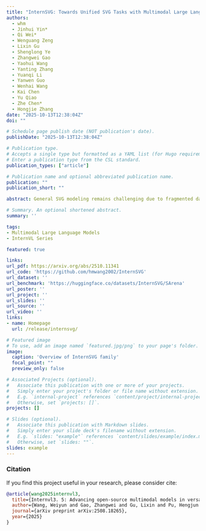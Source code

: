 ```yaml
---
title: "InternSVG: Towards Unified SVG Tasks with Multimodal Large Language Models"
authors:
  - whm
  - Jinhui Yin*
  - Qi Wei*
  - Wenguang Zeng
  - Lixin Gu
  - Shenglong Ye
  - Zhangwei Gao
  - Yaohui Wang
  - Yanting Zhang
  - Yuanqi Li
  - Yanwen Guo
  - Wenhai Wang
  - Kai Chen
  - Yu Qiao
  - Zhe Chen*
  - Hongjie Zhang
date: "2025-10-13T12:38:04Z"
doi: ""

# Schedule page publish date (NOT publication's date).
publishDate: "2025-10-13T12:38:04Z"

# Publication type.
# Accepts a single type but formatted as a YAML list (for Hugo requirements).
# Enter a publication type from the CSL standard.
publication_types: ["article"]

# Publication name and optional abbreviated publication name.
publication: ""
publication_short: ""

abstract: General SVG modeling remains challenging due to fragmented datasets, limited transferability of methods across tasks, and the difficulty of handling structural complexity. In response, we leverage the strong transfer and generalization capabilities of multimodal large language models (MLLMs) to achieve unified modeling for SVG understanding, editing, and generation. We present the InternSVG family, an integrated data-benchmark-model suite. At its core is SAgoge, the largest and most comprehensive multimodal dataset for SVG tasks, encompassing both static graphics and dynamic animations. It covers icons, long-sequence illustrations, scientific diagrams, and dynamic animations, supporting tasks of varied difficulty levels and providing deeper hierarchies with richer attributes compared to previous datasets. Based on this resource, we introduce SArena, a companion benchmark with comprehensive task definitions and standardized evaluation that aligns with the domains and difficulty spectrum covered by SAgoge. Building on these foundations, we propose InternSVG, a unified MLLM for SVG understanding, editing, and generation with SVG-specific special tokens, subword-based embedding initialization, and a two-stage training strategy that progresses from short static SVGs to long-sequence illustrations and complex animations. This unified formulation induces positive transfer and improves overall performance. Experiments on SArena and prior benchmark confirm that InternSVG achieves substantial gains and consistently outperforms leading open and proprietary counterparts.

# Summary. An optional shortened abstract.
summary: ''

tags:
- Multimodal Large Language Models
- InternVL Series

featured: true

links:
url_pdf: https://arxiv.org/abs/2510.11341
url_code: 'https://github.com/hmwang2002/InternSVG'
url_dataset: ''
url_benchmark: 'https://huggingface.co/datasets/InternSVG/SArena'
url_poster: ''
url_project: ''
url_slides: ''
url_source: ''
url_video: ''
links:
- name: Homepage
  url: /release/internsvg/

# Featured image
# To use, add an image named `featured.jpg/png` to your page's folder. 
image:
  caption: 'Overview of InternSVG family'
  focal_point: ""
  preview_only: false

# Associated Projects (optional).
#   Associate this publication with one or more of your projects.
#   Simply enter your project's folder or file name without extension.
#   E.g. `internal-project` references `content/project/internal-project/index.md`.
#   Otherwise, set `projects: []`.
projects: []

# Slides (optional).
#   Associate this publication with Markdown slides.
#   Simply enter your slide deck's filename without extension.
#   E.g. `slides: "example"` references `content/slides/example/index.md`.
#   Otherwise, set `slides: ""`.
slides: example
---
```


### Citation

If you find this project useful in your research, please consider cite:
```BibTex
@article{wang2025internvl3,
  title={Internvl3. 5: Advancing open-source multimodal models in versatility, reasoning, and efficiency},
  author={Wang, Weiyun and Gao, Zhangwei and Gu, Lixin and Pu, Hengjun and Cui, Long and Wei, Xingguang and Liu, Zhaoyang and Jing, Linglin and Ye, Shenglong and Shao, Jie and others},
  journal={arXiv preprint arXiv:2508.18265},
  year={2025}
}
```
